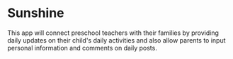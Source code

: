 # Sunshine
This app will connect preschool teachers with their families by providing daily updates on their child's daily activities and also allow parents to input personal information and comments on daily posts.

